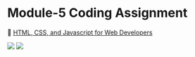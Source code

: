 
# Module-5 Coding Assignment

🔶 <a href="https://www.coursera.org/learn/html-css-javascript-for-web-developers">HTML, CSS, and Javascript for Web Developers</a>

<img src="https://github.com/ShafayetB/Coursera/blob/master/HTML-CSS-and-Javascript-for-Web-Developers/Assignments/Module%205-Solution/Module%205.PNG">
<img src="https://github.com/ShafayetB/Coursera/blob/master/HTML-CSS-and-Javascript-for-Web-Developers/Assignments/Module%205-Solution/Module%205..PNG">



